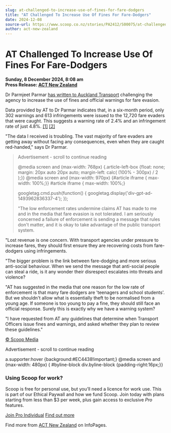 ```yaml
---
slug: at-challenged-to-increase-use-of-fines-for-fare-dodgers
title: "AT Challenged To Increase Use Of Fines For Fare-Dodgers"
date: 2024-12-08
source-url: https://www.scoop.co.nz/stories/PA2412/S00075/at-challenged-to-increase-use-of-fines-for-fare-dodgers.htm
author: act-new-zealand
---
```

AT Challenged To Increase Use Of Fines For Fare-Dodgers
=======================================================

**Sunday, 8 December 2024, 8:08 am**  
**Press Release: [ACT New Zealand](https://info.scoop.co.nz/ACT_New_Zealand)**

Dr Parmjeet Parmar [has written to Auckland Transport](https://www.act.org.nz/r?u=I9JcUKjiFK9EPoNfY-hle8JB_lfne1yjKPfAfVxK7rj_MRHU41dtC6BvX_KDL1vmC6F-4vMOxK3YaK05vVx_v-kzg7s976xTIKKjsTsv0RJhMTn_er-kQddUXCtkFcqnyl7_9q7ToYnie5iviU1k0iP5V2_uYUa2MZZJT2mVSp0&e=752ed10e9ed7db3a7867d6b86ebadc6c&utm_source=actnz&utm_medium=email&utm_campaign=at_challenged_to_increase_use&n=2) challenging the agency to increase the use of fines and official warnings for fare evasion.

Data provided by AT to Dr Parmar indicates that, in a six-month period, only 302 warnings and 613 infringements were issued to the 12,720 fare evaders that were caught. This suggests a warning rate of 2.4% and an infringement rate of just 4.8%. [\[1\]](https://www.act.org.nz/r?u=I9JcUKjiFK9EPoNfY-hle8JB_lfne1yjKPfAfVxK7rj_MRHU41dtC6BvX_KDL1vmC6F-4vMOxK3YaK05vVx_vxgFhsf23Uzsjr1A-zgZAMwRD0x7TrGS_wFwM8funMd1Dt8EGY_kk94Kn-zdY6-rFA&e=752ed10e9ed7db3a7867d6b86ebadc6c&utm_source=actnz&utm_medium=email&utm_campaign=at_challenged_to_increase_use&n=3) [\[2\]](https://www.act.org.nz/r?u=I9JcUKjiFK9EPoNfY-hle8JB_lfne1yjKPfAfVxK7rj_MRHU41dtC6BvX_KDL1vmC6F-4vMOxK3YaK05vVx_vxgFhsf23Uzsjr1A-zgZAMxDM0Fdao9OM4z9MTiI19CY5gukrZPAn6cFgM4l3Ujy5g&e=752ed10e9ed7db3a7867d6b86ebadc6c&utm_source=actnz&utm_medium=email&utm_campaign=at_challenged_to_increase_use&n=4)

"The data I received is troubling. The vast majority of fare evaders are getting away without facing any consequences, even when they are caught red-handed," says Dr Parmar.

> Advertisement - scroll to continue reading
> 
> @media screen and (max-width: 768px) {.article-left-box {float: none; margin: 20px auto 20px auto; margin-left: calc( (100% - 300px) / 2 );}} @media screen and (max-width: 970px) {#article iframe { max-width: 100%;}} #article iframe { max-width: 100%;}
> 
> googletag.cmd.push(function() { googletag.display('div-gpt-ad-1493962836337-4'); });
> 
> "The low enforcement rates undermine claims AT has made to me and in the media that fare evasion is not tolerated. I am seriously concerned a failure of enforcement is sending a message that rules don't matter, and it is okay to take advantage of the public transport system.

"Lost revenue is one concern. With transport agencies under pressure to increase fares, they should first ensure they are recovering costs from fare-dodgers using infringements.

"The bigger problem is the link between fare-dodging and more serious anti-social behaviour. When we send the message that anti-social people can steal a ride, is it any wonder their disrespect escalates into threats and violence?

"AT has suggested in the media that one reason for the low rate of enforcement is that many fare dodgers are 'teenagers and school students'. But we shouldn't allow what is essentially theft to be normalised from a young age. If someone is too young to pay a fine, they should still face an official response. Surely this is exactly why we have a warning system?

"I have requested from AT any guidelines that determine when Transport Officers issue fines and warnings, and asked whether they plan to review these guidelines."

[© Scoop Media](http://www.scoop.co.nz/about/terms.html)  

Advertisement - scroll to continue reading



a.supporter:hover {background:#EC4438!important;} @media screen and (max-width: 480px) { #byline-block div.byline-block {padding-right:16px;}}

### Using Scoop for work?

Scoop is free for personal use, but you’ll need a licence for work use. This is part of our Ethical Paywall and how we fund Scoop. Join today with plans starting from less than $3 per week, plus gain access to exclusive _Pro_ features.  
  
[Join Pro Individual](https://pro.scoop.co.nz/Individual/?from=ProIn24) [Find out more](https://pro.scoop.co.nz/using-scoop-for-work/?from=ProIn24)

Find more from [ACT New Zealand](https://info.scoop.co.nz/ACT_New_Zealand) on InfoPages.